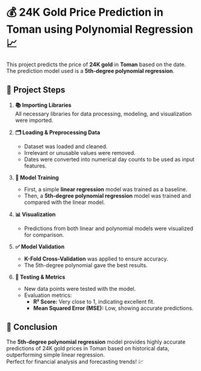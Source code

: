 # 💰 24K Gold Price Prediction in Toman using Polynomial Regression 📈

This project predicts the price of **24K gold** in **Toman** based on the date.  
The prediction model used is a **5th-degree polynomial regression**.

## 🚀 Project Steps

1. **📚 Importing Libraries**  
   All necessary libraries for data processing, modeling, and visualization were imported.

2. **🗂 Loading & Preprocessing Data**  
   - Dataset was loaded and cleaned.  
   - Irrelevant or unusable values were removed.  
   - Dates were converted into numerical day counts to be used as input features.

3. **🤖 Model Training**  
   - First, a simple **linear regression** model was trained as a baseline.  
   - Then, a **5th-degree polynomial regression** model was trained and compared with the linear model.

4. **📊 Visualization**  
   - Predictions from both linear and polynomial models were visualized for comparison.

5. **✅ Model Validation**  
   - **K-Fold Cross-Validation** was applied to ensure accuracy.  
   - The 5th-degree polynomial gave the best results.

6. **🧪 Testing & Metrics**  
   - New data points were tested with the model.  
   - Evaluation metrics:
     - **R² Score:** Very close to 1, indicating excellent fit.  
     - **Mean Squared Error (MSE):** Low, showing accurate predictions.

## 🎯 Conclusion

The **5th-degree polynomial regression** model provides highly accurate predictions of 24K gold prices in Toman based on historical data, outperforming simple linear regression.  
Perfect for financial analysis and forecasting trends! 💹
